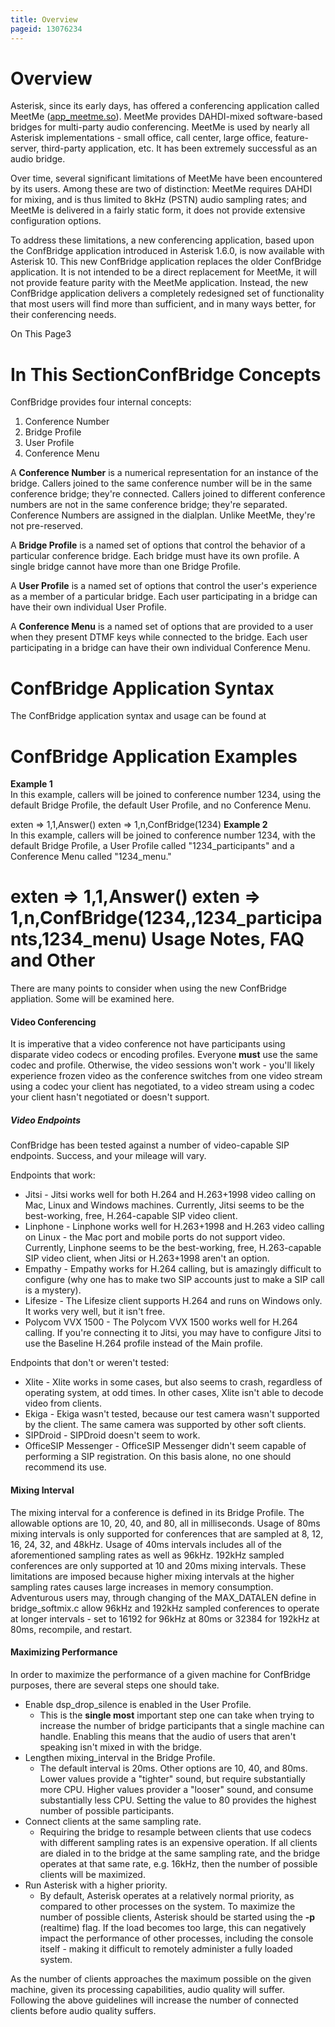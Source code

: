 ```yaml
---
title: Overview
pageid: 13076234
---
```


Overview
========

Asterisk, since its early days, has offered a conferencing application called MeetMe ([app\_meetme.so](http://app_meetme.so)). MeetMe provides DAHDI-mixed software-based bridges for multi-party audio conferencing. MeetMe is used by nearly all Asterisk implementations - small office, call center, large office, feature-server, third-party application, etc. It has been extremely successful as an audio bridge.

Over time, several significant limitations of MeetMe have been encountered by its users. Among these are two of distinction: MeetMe requires DAHDI for mixing, and is thus limited to 8kHz (PSTN) audio sampling rates; and MeetMe is delivered in a fairly static form, it does not provide extensive configuration options.

To address these limitations, a new conferencing application, based upon the ConfBridge application introduced in Asterisk 1.6.0, is now available with Asterisk 10. This new ConfBridge application replaces the older ConfBridge application. It is not intended to be a direct replacement for MeetMe, it will not provide feature parity with the MeetMe application. Instead, the new ConfBridge application delivers a completely redesigned set of functionality that most users will find more than sufficient, and in many ways better, for their conferencing needs.

On This Page3

In This SectionConfBridge Concepts
===================

ConfBridge provides four internal concepts:

1. Conference Number
2. Bridge Profile
3. User Profile
4. Conference Menu

A **Conference Number** is a numerical representation for an instance of the bridge. Callers joined to the same conference number will be in the same conference bridge; they're connected. Callers joined to different conference numbers are not in the same conference bridge; they're separated. Conference Numbers are assigned in the dialplan. Unlike MeetMe, they're not pre-reserved.

A **Bridge Profile** is a named set of options that control the behavior of a particular conference bridge. Each bridge must have its own profile. A single bridge cannot have more than one Bridge Profile.

A **User Profile** is a named set of options that control the user's experience as a member of a particular bridge. Each user participating in a bridge can have their own individual User Profile.

A **Conference Menu** is a named set of options that are provided to a user when they present DTMF keys while connected to the bridge. Each user participating in a bridge can have their own individual Conference Menu.

ConfBridge Application Syntax
=============================

The ConfBridge application syntax and usage can be found at 

ConfBridge Application Examples
===============================

**Example 1**  
 In this example, callers will be joined to conference number 1234, using the default Bridge Profile, the default User Profile, and no Conference Menu.

exten => 1,1,Answer()
exten => 1,n,ConfBridge(1234)
**Example 2**  
 In this example, callers will be joined to conference number 1234, with the default Bridge Profile, a User Profile called "1234\_participants" and a Conference Menu called "1234\_menu."

exten => 1,1,Answer()
exten => 1,n,ConfBridge(1234,,1234\_participants,1234\_menu)
Usage Notes, FAQ and Other
==========================

There are many points to consider when using the new ConfBridge appliation. Some will be examined here.

#### Video Conferencing

It is imperative that a video conference not have participants using disparate video codecs or encoding profiles. Everyone **must** use the same codec and profile. Otherwise, the video sessions won't work - you'll likely experience frozen video as the conference switches from one video stream using a codec your client has negotiated, to a video stream using a codec your client hasn't negotiated or doesn't support.

##### Video Endpoints

ConfBridge has been tested against a number of video-capable SIP endpoints. Success, and your mileage will vary.

Endpoints that work:

* Jitsi - Jitsi works well for both H.264 and H.263+1998 video calling on Mac, Linux and Windows machines. Currently, Jitsi seems to be the best-working, free, H.264-capable SIP video client.
* Linphone - Linphone works well for H.263+1998 and H.263 video calling on Linux - the Mac port and mobile ports do not support video. Currently, Linphone seems to be the best-working, free, H.263-capable SIP video client, when Jitsi or H.263+1998 aren't an option.
* Empathy - Empathy works for H.264 calling, but is amazingly difficult to configure (why one has to make two SIP accounts just to make a SIP call is a mystery).
* Lifesize - The Lifesize client supports H.264 and runs on Windows only. It works very well, but it isn't free.
* Polycom VVX 1500 - The Polycom VVX 1500 works well for H.264 calling. If you're connecting it to Jitsi, you may have to configure Jitsi to use the Baseline H.264 profile instead of the Main profile.

Endpoints that don't or weren't tested:

* Xlite - Xlite works in some cases, but also seems to crash, regardless of operating system, at odd times. In other cases, Xlite isn't able to decode video from clients.
* Ekiga - Ekiga wasn't tested, because our test camera wasn't supported by the client. The same camera was supported by other soft clients.
* SIPDroid - SIPDroid doesn't seem to work.
* OfficeSIP Messenger - OfficeSIP Messenger didn't seem capable of performing a SIP registration. On this basis alone, no one should recommend its use.

#### Mixing Interval

The mixing interval for a conference is defined in its Bridge Profile. The allowable options are 10, 20, 40, and 80, all in milliseconds. Usage of 80ms mixing intervals is only supported for conferences that are sampled at 8, 12, 16, 24, 32, and 48kHz. Usage of 40ms intervals includes all of the aforementioned sampling rates as well as 96kHz. 192kHz sampled conferences are only supported at 10 and 20ms mixing intervals. These limitations are imposed because higher mixing intervals at the higher sampling rates causes large increases in memory consumption. Adventurous users may, through changing of the MAX\_DATALEN define in bridge\_softmix.c allow 96kHz and 192kHz sampled conferences to operate at longer intervals - set to 16192 for 96kHz at 80ms or 32384 for 192kHz at 80ms, recompile, and restart.

#### Maximizing Performance

In order to maximize the performance of a given machine for ConfBridge purposes, there are several steps one should take.

* Enable dsp\_drop\_silence is enabled in the User Profile.
	+ This is the **single most** important step one can take when trying to increase the number of bridge participants that a single machine can handle. Enabling this means that the audio of users that aren't speaking isn't mixed in with the bridge.
* Lengthen mixing\_interval in the Bridge Profile.
	+ The default interval is 20ms. Other options are 10, 40, and 80ms. Lower values provide a "tighter" sound, but require substantially more CPU. Higher values provider a "looser" sound, and consume substantially less CPU. Setting the value to 80 provides the highest number of possible participants.
* Connect clients at the same sampling rate.
	+ Requiring the bridge to resample between clients that use codecs with different sampling rates is an expensive operation. If all clients are dialed in to the bridge at the same sampling rate, and the bridge operates at that same rate, e.g. 16kHz, then the number of possible clients will be maximized.
* Run Asterisk with a higher priority.
	+ By default, Asterisk operates at a relatively normal priority, as compared to other processes on the system. To maximize the number of possible clients, Asterisk should be started using the **-p** (realtime) flag. If the load becomes too large, this can negatively impact the performance of other processes, including the console itself - making it difficult to remotely administer a fully loaded system.

As the number of clients approaches the maximum possible on the given machine, given its processing capabilities, audio quality will suffer. Following the above guidelines will increase the number of connected clients before audio quality suffers.

